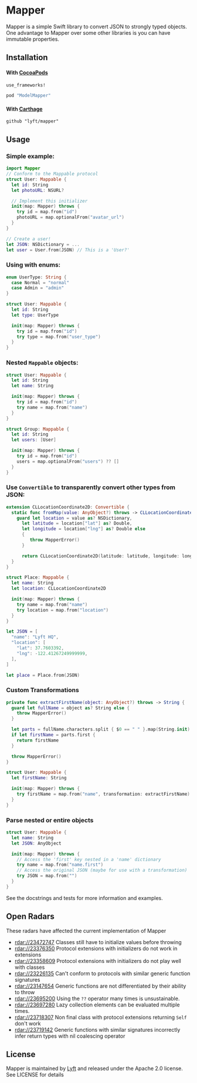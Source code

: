 # Mapper

Mapper is a simple Swift library to convert JSON to strongly typed
objects. One advantage to Mapper over some other libraries is you can
have immutable properties.

## Installation

#### With [CocoaPods](http://cocoapods.org/)

```ruby
use_frameworks!

pod "ModelMapper"
```

#### With [Carthage](https://github.com/Carthage/Carthage)

```
github "lyft/mapper"
```

## Usage

### Simple example:

```swift
import Mapper
// Conform to the Mappable protocol
struct User: Mappable {
  let id: String
  let photoURL: NSURL?

  // Implement this initializer
  init(map: Mapper) throws {
    try id = map.from("id")
    photoURL = map.optionalFrom("avatar_url")
  }
}

// Create a user!
let JSON: NSDictionary = ...
let user = User.from(JSON) // This is a 'User?'
```

### Using with enums:

```swift
enum UserType: String {
  case Normal = "normal"
  case Admin = "admin"
}

struct User: Mappable {
  let id: String
  let type: UserType

  init(map: Mapper) throws {
    try id = map.from("id")
    try type = map.from("user_type")
  }
}
```

### Nested `Mappable` objects:

```swift
struct User: Mappable {
  let id: String
  let name: String

  init(map: Mapper) throws {
    try id = map.from("id")
    try name = map.from("name")
  }
}

struct Group: Mappable {
  let id: String
  let users: [User]

  init(map: Mapper) throws {
    try id = map.from("id")
    users = map.optionalFrom("users") ?? []
  }
}
```

### Use `Convertible` to transparently convert other types from JSON:

```swift
extension CLLocationCoordinate2D: Convertible {
  static func fromMap(value: AnyObject?) throws -> CLLocationCoordinate2D {
    guard let location = value as? NSDictionary,
      let latitude = location["lat"] as? Double,
      let longitude = location["lng"] as? Double else
      {
         throw MapperError()
      }

      return CLLocationCoordinate2D(latitude: latitude, longitude: longitude)
  }
}

struct Place: Mappable {
  let name: String
  let location: CLLocationCoordinate2D

  init(map: Mapper) throws {
    try name = map.from("name")
    try location = map.from("location")
  }
}

let JSON = [
  "name": "Lyft HQ",
  "location": [
    "lat": 37.7603392,
    "lng": -122.41267249999999,
  ],
]

let place = Place.from(JSON)
```

### Custom Transformations

```swift
private func extractFirstName(object: AnyObject?) throws -> String {
  guard let fullName = object as? String else {
    throw MapperError()
  }

  let parts = fullName.characters.split { $0 == " " }.map(String.init)
  if let firstName = parts.first {
    return firstName
  }

  throw MapperError()
}

struct User: Mappable {
  let firstName: String

  init(map: Mapper) throws {
    try firstName = map.from("name", transformation: extractFirstName)
  }
}
```

### Parse nested or entire objects

```swift
struct User: Mappable {
  let name: String
  let JSON: AnyObject

  init(map: Mapper) throws {
    // Access the 'first' key nested in a 'name' dictionary
    try name = map.from("name.first")
    // Access the original JSON (maybe for use with a transformation)
    try JSON = map.from("")
  }
}
```

See the docstrings and tests for more information and examples.

## Open Radars

These radars have affected the current implementation of Mapper

- [rdar://23472747](http://www.openradar.me/radar?id=4939724733022208)
  Classes still have to initialize values before throwing
- [rdar://23376350](http://www.openradar.me/radar?id=5669622346940416)
  Protocol extensions with initializers do not work in extensions
- [rdar://23358609](http://www.openradar.me/radar?id=4926300410085376)
  Protocol extensions with initializers do not play well with classes
- [rdar://23226135](http://www.openradar.me/radar?id=5066210983018496)
  Can't conform to protocols with similar generic function signatures
- [rdar://23147654](http://www.openradar.me/radar?id=4991483920777216)
  Generic functions are not differentiated by their ability to throw
- [rdar://23695200](http://www.openradar.me/radar?id=5060084212170752)
  Using the `??` operator many times is unsustainable.
- [rdar://23697280](http://www.openradar.me/radar?id=5049833333194752)
  Lazy collection elements can be evaluated multiple times.
- [rdar://23718307](http://www.openradar.me/radar?id=4926133845884928)
  Non final class with protocol extensions returning `Self` don't work
- [rdar://23719142](http://www.openradar.me/radar?id=5000860908126208)
  Generic functions with similar signatures incorrectly infer return
  types with nil coalescing operator

## License

Mapper is maintained by [Lyft](https://www.lyft.com/) and released under
the Apache 2.0 license. See LICENSE for details
